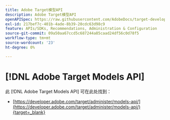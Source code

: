 ```yaml
---
title: Adobe Target模型API
description: Adobe Target模型API
openAPISpec: https://raw.githubusercontent.com/AdobeDocs/target-developers/main/src/models-api.json
exl-id: 217bef7c-401b-4ade-8b39-20cdc63d98c9
feature: APIs/SDKs, Recommendations, Administration & Configuration
source-git-commit: 09a50aa67ccd5c687244a85caad24df56c0d78f5
workflow-type: tm+mt
source-wordcount: '23'
ht-degree: 0%

---
```


# [!DNL Adobe Target Models API]

此 [!DNL Adobe Target Models API] 可在此处找到：

* [https://developer.adobe.com/target/administer/models-api/](https://developer.adobe.com/target/administer/models-api/){target=_blank}
